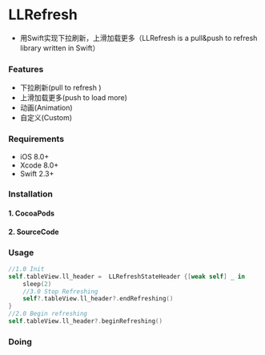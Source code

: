 # LLRefresh

* 用Swift实现下拉刷新，上滑加载更多（LLRefresh is a pull&push to refresh library written in Swift）



### Features

- 下拉刷新(pull to refresh )
- 上滑加载更多(push to load more)
- 动画(Animation)
- 自定义(Custom)

### Requirements

- iOS 8.0+ 
- Xcode 8.0+
- Swift 2.3+

### Installation

#### 1. CocoaPods



#### 2. SourceCode



### Usage



```swift
//1.0 Init
self.tableView.ll_header =  LLRefreshStateHeader {[weak self] _ in
    sleep(2)
    //3.0 Stop Refreshing
    self?.tableView.ll_header?.endRefreshing()
}
//2.0 Begin refreshing
self.tableView.ll_header?.beginRefreshing()
```





### Doing





